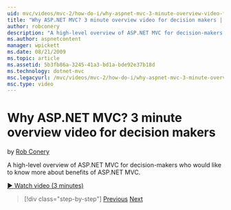 ```yaml
---
uid: mvc/videos/mvc-2/how-do-i/why-aspnet-mvc-3-minute-overview-video-for-decision-makers
title: "Why ASP.NET MVC? 3 minute overview video for decision makers | Microsoft Docs"
author: robconery
description: "A high-level overview of ASP.NET MVC for decision-makers who would like to know more about benefits of ASP.NET MVC."
ms.author: aspnetcontent
manager: wpickett
ms.date: 08/21/2009
ms.topic: article
ms.assetid: 5b3fb86a-3245-41a3-bd1a-bde92e37b18d
ms.technology: dotnet-mvc
msc.legacyurl: /mvc/videos/mvc-2/how-do-i/why-aspnet-mvc-3-minute-overview-video-for-decision-makers
msc.type: video
---
```

Why ASP.NET MVC? 3 minute overview video for decision makers
====================
by [Rob Conery](https://github.com/robconery)

A high-level overview of ASP.NET MVC for decision-makers who would like to know more about benefits of ASP.NET MVC.

[&#9654; Watch video (3 minutes)](https://channel9.msdn.com/Blogs/ASP-NET-Site-Videos/why-aspnet-mvc-3-minute-overview-video-for-decision-makers)

> [!div class="step-by-step"]
> [Previous](what-is-aspnet-mvc-80-minute-technical-video-for-developers-building-nerddinner.md)
> [Next](aspnet-mvc-how-10-minute-technical-video-for-developers.md)
